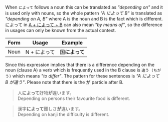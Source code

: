 When `によって` follows a noun this can be translated as *"depending on"* and it is used only with nouns, so the whole pattern *"A によって B"* is translated as *"depending on A, B"* where A is the noun and B is the fact which is different.  
によって in [A + によって + B](306) can also mean *"by means of"*, so the difference in usages can only be known from the actual context.

|Form|Usage|Example|
|-|-|-|
|Noun|N + によって|国**によって**|

Since this expression implies that there is a difference depending on the noun (clause A) a verb which is frequently used in the B clause is `違う (ちがう)` which means *"to differ"*. The pattern for these sentences is *"A によって B が違う"*. Please note that there is the が particle after B.

>人**によって**好物**が**違います。  
Depending on persons their favourite food is different.

>漢字**によって**難しさ**が**違います。  
Depending on kanji the difficulty is different.